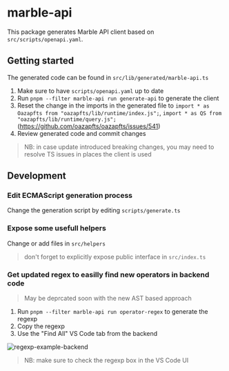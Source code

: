 # marble-api

This package generates Marble API client based on `src/scripts/openapi.yaml`.

## Getting started

The generated code can be found in `src/lib/generated/marble-api.ts`

1. Make sure to have `scripts/openapi.yaml` up to date
2. Run `pnpm --filter marble-api run generate-api` to generate the client
3. Reset the change in the imports in the generated file to `import * as Oazapfts from "oazapfts/lib/runtime/index.js";`, `import * as QS from "oazapfts/lib/runtime/query.js";` (https://github.com/oazapfts/oazapfts/issues/541)
4. Review generated code and commit changes

> NB: in case update introduced breaking changes, you may need to resolve TS issues in places the client is used

## Development

### Edit ECMAScript generation process

Change the generation script by editing `scripts/generate.ts`

### Expose some usefull helpers

Change or add files in `src/helpers`

> don't forget to explicitly expose public interface in `src/index.ts`

### Get updated regex to easilly find new operators in backend code

> May be deprcated soon with the new AST based approach

1. Run `pnpm --filter marble-api run operator-regex` to generate the regexp
2. Copy the regexp
3. Use the "Find All" VS Code tab from the backend

![regexp-example-backend](./docs/regexp-example.png)

> NB: make sure to check the regexp box in the VS Code UI
